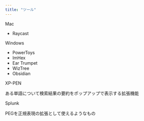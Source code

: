 ```yaml
---
title: "ツール"
---
```



Mac
- Raycast

Windows
- PowerToys
- ImHex
- Ear Trumpet
- WizTree
- Obsidian

XP-PEN

ある単語について検索結果の要約をポップアップで表示する拡張機能

Splunk

PEGを正規表現の拡張として使えるようなもの